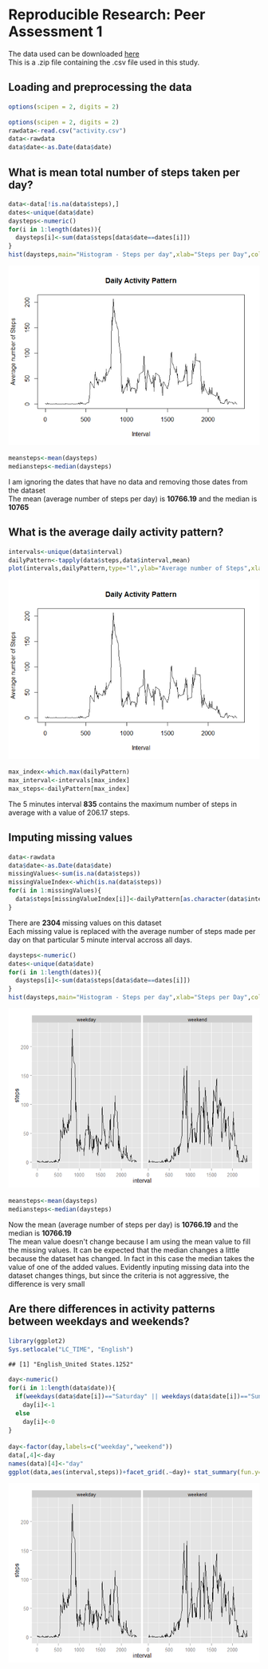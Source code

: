 # Reproducible Research: Peer Assessment 1
The data used can be downloaded [here](https://d396qusza40orc.cloudfront.net/repdata%2Fdata%2Factivity.zip)  
This is a .zip file containing the .csv file used in this study.  

## Loading and preprocessing the data

```r
options(scipen = 2, digits = 2)
```


```r
options(scipen = 2, digits = 2)
rawdata<-read.csv("activity.csv")
data<-rawdata
data$date<-as.Date(data$date)
```

## What is mean total number of steps taken per day?

```r
data<-data[!is.na(data$steps),]
dates<-unique(data$date)
daysteps<-numeric()
for(i in 1:length(dates)){
  daysteps[i]<-sum(data$steps[data$date==dates[i]])
}
hist(daysteps,main="Histogram - Steps per day",xlab="Steps per Day",col="steelblue")
```

![plot of chunk unnamed-chunk-3](PA1_template_files/figure-html/unnamed-chunk-3.png) 

```r
meansteps<-mean(daysteps)
mediansteps<-median(daysteps)
```
I am ignoring the dates that have no data and removing those dates from the dataset  
The mean (average number of steps per day) is **10766.19** and the median is **10765**


## What is the average daily activity pattern?

```r
intervals<-unique(data$interval)
dailyPattern<-tapply(data$steps,data$interval,mean)
plot(intervals,dailyPattern,type="l",ylab="Average number of Steps",xlab="Interval",main="Daily Activity Pattern")
```

![plot of chunk unnamed-chunk-4](PA1_template_files/figure-html/unnamed-chunk-4.png) 

```r
max_index<-which.max(dailyPattern)
max_interval<-intervals[max_index]
max_steps<-dailyPattern[max_index]
```
The 5 minutes interval **835** contains the maximum number of steps in average with a value of 206.17 steps.


## Imputing missing values

```r
data<-rawdata
data$date<-as.Date(data$date)
missingValues<-sum(is.na(data$steps))
missingValueIndex<-which(is.na(data$steps))
for(i in 1:missingValues){
  data$steps[missingValueIndex[i]]<-dailyPattern[as.character(data$interval[missingValueIndex[i]])]
}
```
There are **2304** missing values on this dataset  
Each missing value is replaced with the average number of steps made per day on that particular 5 minute interval accross all days.

```r
daysteps<-numeric()
dates<-unique(data$date)
for(i in 1:length(dates)){
  daysteps[i]<-sum(data$steps[data$date==dates[i]])
}
hist(daysteps,main="Histogram - Steps per day",xlab="Steps per Day",col="steelblue")
```

![plot of chunk unnamed-chunk-6](PA1_template_files/figure-html/unnamed-chunk-6.png) 

```r
meansteps<-mean(daysteps)
mediansteps<-median(daysteps)
```
Now the mean (average number of steps per day) is **10766.19** and the median is **10766.19**  
The mean value doesn't change because I am using the mean value to fill the missing values. It can be expected that the median changes a little because the dataset has changed. In fact in this case the median takes the value of one of the added values.
Evidently inputing missing data into the dataset changes things, but since the criteria is not aggressive, the difference is very small

## Are there differences in activity patterns between weekdays and weekends?

```r
library(ggplot2)
Sys.setlocale("LC_TIME", "English")
```

```
## [1] "English_United States.1252"
```

```r
day<-numeric()
for(i in 1:length(data$date)){
  if(weekdays(data$date[i])=="Saturday" || weekdays(data$date[i])=="Sunday")
    day[i]<-1
  else
    day[i]<-0
}

day<-factor(day,labels=c("weekday","weekend"))
data[,4]<-day
names(data)[4]<-"day"
ggplot(data,aes(interval,steps))+facet_grid(.~day)+ stat_summary(fun.y="mean", geom="line")
```

![plot of chunk unnamed-chunk-7](PA1_template_files/figure-html/unnamed-chunk-7.png) 
